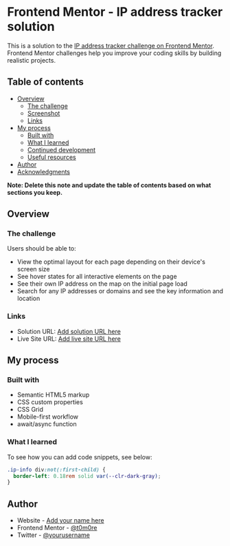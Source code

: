 # Frontend Mentor - IP address tracker solution

This is a solution to the [IP address tracker challenge on Frontend Mentor](https://www.frontendmentor.io/challenges/ip-address-tracker-I8-0yYAH0). Frontend Mentor challenges help you improve your coding skills by building realistic projects.

## Table of contents

- [Overview](#overview)
  - [The challenge](#the-challenge)
  - [Screenshot](#screenshot)
  - [Links](#links)
- [My process](#my-process)
  - [Built with](#built-with)
  - [What I learned](#what-i-learned)
  - [Continued development](#continued-development)
  - [Useful resources](#useful-resources)
- [Author](#author)
- [Acknowledgments](#acknowledgments)

**Note: Delete this note and update the table of contents based on what sections you keep.**

## Overview

### The challenge

Users should be able to:

- View the optimal layout for each page depending on their device's screen size
- See hover states for all interactive elements on the page
- See their own IP address on the map on the initial page load
- Search for any IP addresses or domains and see the key information and location

### Links

- Solution URL: [Add solution URL here](https://github.com/T0m0re/IP-Tracker)
- Live Site URL: [Add live site URL here](https://your-live-site-url.com)

## My process

### Built with

- Semantic HTML5 markup
- CSS custom properties
- CSS Grid
- Mobile-first workflow
- await/async function

### What I learned

To see how you can add code snippets, see below:

```css
.ip-info div:not(:first-child) {
  border-left: 0.18rem solid var(--clr-dark-gray);
}
```

## Author

- Website - [Add your name here](https://www.your-site.com)
- Frontend Mentor - [@t0m0re](https://www.frontendmentor.io/profile/t0m0re)
- Twitter - [@yourusername](https://www.twitter.com/yourusername)
